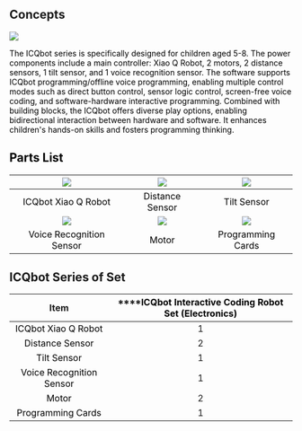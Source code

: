 ## Concepts
![](https://cdn.nlark.com/yuque/0/2024/jpeg/50805074/1733377943265-f0eabfca-8136-42f9-9989-f5af479fff3a.jpeg)

<font style="color:rgb(0,0,0);">The ICQbot series is specifically designed for children aged 5-8. The power components include a main controller: Xiao Q Robot, 2 motors, 2 distance sensors, 1 tilt sensor, and 1 voice recognition sensor. The software supports ICQbot programming/offline voice programming, enabling multiple control modes such as direct button control, sensor logic control, screen-free voice coding, and software-hardware interactive programming. Combined with building blocks, the ICQbot offers diverse play options, enabling bidirectional interaction between hardware and software. It enhances children's hands-on skills and fosters programming thinking.  </font>

## <font style="color:rgb(0,0,0);">Parts List  </font>
| ![](https://cdn.nlark.com/yuque/0/2024/png/21413468/1732931241097-7553e0e8-59c3-4ae1-9b1b-378ea1977ed3.png) | ![](https://cdn.nlark.com/yuque/0/2024/png/21413468/1732931187804-a956b5fb-ebdd-444b-920b-be7336bd6c7c.png) | ![](https://cdn.nlark.com/yuque/0/2024/png/21413468/1732931198921-c5cdad7e-3796-4b77-aa10-8ddaf15087c9.png)<font style="color:#000000;"></font> |
| :---: | :---: | :---: |
| <font style="color:#000000;">ICQbot </font><font style="color:rgb(0,0,0);">Xiao Q Robot</font> | <font style="color:#000000;">Distance Sensor  </font> | <font style="color:#000000;">Tilt Sensor  </font> |
| ![](https://cdn.nlark.com/yuque/0/2024/png/21413468/1732931205772-7929ca2f-6e91-4967-b66c-af55d0a7da6c.png) | ![](https://cdn.nlark.com/yuque/0/2024/png/21413468/1732931212038-42d212e1-0aa1-4124-af5b-357176560fbb.png) | ![](https://cdn.nlark.com/yuque/0/2024/png/50805074/1733378629648-d15b58c6-287f-4e11-9386-0fb0fb4f7da0.png) |
| <font style="color:#000000;">Voice Recognition Sensor </font> | <font style="color:#000000;">Motor  </font> | <font style="color:#000000;">Programming Cards  </font> |


## ICQbot Series of Set
| **Item** | ****<font style="color:rgb(0, 0, 0);">ICQbot Interactive Coding Robot Set (Electronics)</font> |
| :---: | :---: |
| <font style="color:#000000;">ICQbot </font><font style="color:rgb(0,0,0);">Xiao Q Robot</font> | 1 |
| <font style="color:#000000;">Distance Sensor </font> | 2 |
| <font style="color:#000000;">Tilt Sensor </font> | 1 |
| <font style="color:#000000;">Voice Recognition Sensor </font> | 1 |
| <font style="color:#000000;">Motor </font> | 2 |
| <font style="color:#000000;">Programming Cards  </font> | 1 |


